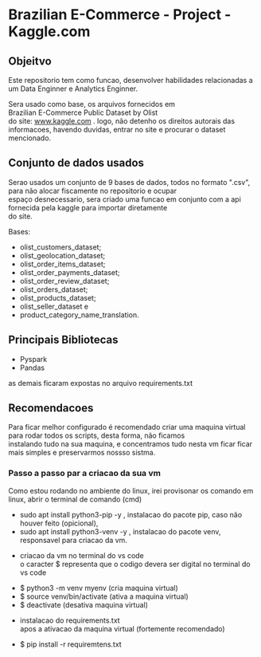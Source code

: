 # Brazilian E-Commerce - Project - Kaggle.com

## Objeitvo
Este repositorio tem como funcao, desenvolver habilidades relacionadas a um Data Enginner e Analytics Enginner.

Sera usado como base, os  arquivos fornecidos em\
Brazilian E-Commerce Public Dataset by Olist\
do site: www.kaggle.com .
logo, não detenho os direitos autorais das informacoes, havendo duvidas, entrar no site e procurar o dataset mencionado.

## Conjunto de dados usados

Serao usados um conjunto de 9 bases de dados, todos no formato ".csv", para não alocar fiscamente no repositorio e ocupar\
espaço desnecessario, sera criado uma funcao em conjunto com a api fornecida pela kaggle para importar diretamente\
do site.

Bases: 

* olist_customers_dataset;
* olist_geolocation_dataset;
* olist_order_items_dataset;
* olist_order_payments_dataset;
* olist_order_review_dataset;
* olist_orders_dataset;
* olist_products_dataset;
* olist_seller_dataset e
* product_category_name_translation.

## Principais Bibliotecas

* Pyspark
* Pandas

as demais ficaram expostas no arquivo requirements.txt

## Recomendacoes

Para ficar melhor configurado é recomendado criar uma maquina virtual para rodar todos os scripts, desta forma, não ficamos\
instalando tudo na sua maquina, e concentramos tudo nesta vm ficar ficar mais simples e preservarmos nossso sistma.

### Passo a passo par a criacao da sua vm

Como estou rodando no ambiente do linux, irei provisonar os comando em linux, abrir o terminal de comando (cmd)

* sudo apt install python3-pip -y , instalacao do pacote pip, caso não houver feito (opicional),
* sudo apt install python3-venv -y , instalacao do pacote venv, responsavel para criacao da vm.

- criacao da vm no terminal do vs code\
o caracter $ representa que o codigo devera ser digital no terminal do vs code

* $ python3 -m venv myenv (cria maquina virtual)
* $ source venv/bin/activate (ativa a maquina virtual)
* $ deactivate (desativa maquina virtual)

- instalacao do requirements.txt\
apos a ativacao da maquina virtual (fortemente recomendado)

* $ pip install -r requiremtens.txt